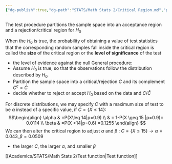 ```yaml
---
{"dg-publish":true,"dg-path":"STATS/Math Stats 2/Critical Region.md","permalink":"/stats/math-stats-2/critical-region/","created":"2025-03-04T19:56:58.135-05:00","updated":"2025-07-07T17:32:42.373-04:00"}
---
```


The test procedure partitions the sample space into an acceptance region and a rejection/critical region for $H_{0}$

When the $H_{0}$ is true, the probability of obtaining a value of test statistics that the corresponding random samples fall inside the critical region is called the **size** of the critical region or the **level of significance** of the test
- the level of evidence against the null
General procedure:
- Assume $H_{0}$ is true, so that the observations follow the distribution described by $H_{0}$
- Partition the sample space into a critical/rejection $C$ and its complement $C^c=\bar{C}$
- decide whether to reject or accept $H_{0}$ based on the data and $C/\bar{C}$

For discrete distributions, we may specify $C$ with a maximum size of test to be $\alpha$ instead of a specific value, if $C=\{X\leq 14\}:$
$$\begin{align}
\alpha & =P(X\leq 14|p=0.9) \\
 & = 1-P(X \geq 15 |p=0.9)= 0.0114 \\
\beta  & =P(X >14|p=0.6) =0.1255
\end{align}
$$
We can then alter the critical region to adjust $\alpha$ and $\beta$ : $C=\{X \leq 15\}\to \alpha=0.043, \beta=0.0509$
- the larger $C$, the larger $\alpha$, and smaller $\beta$


[[Academics/STATS/Math Stats 2/Test function\|Test function]]


